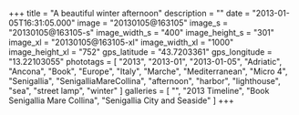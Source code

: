 +++
title = "A beautiful winter afternoon"
description = ""
date = "2013-01-05T16:31:05.000"
image = "20130105@163105"
image_s = "20130105@163105-s"
image_width_s = "400"
image_height_s = "301"
image_xl = "20130105@163105-xl"
image_width_xl = "1000"
image_height_xl = "752"
gps_latitude = "43.7203361"
gps_longitude = "13.22103055"
phototags = [ "2013", "2013-01", "2013-01-05", "Adriatic", "Ancona", "Book", "Europe", "Italy", "Marche", "Mediterranean", "Micro 4", "Senigallia", "SenigalliaMareCollina", "afternoon", "harbor", "lighthouse", "sea", "street lamp", "winter" ]
galleries = [ "", "2013 Timeline", "Book Senigallia Mare Collina", "Senigallia City and Seaside" ]
+++
